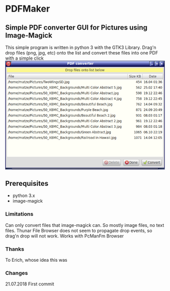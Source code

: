 # PDFMaker
## Simple PDF converter GUI for Pictures using Image-Magick

This simple program is written in python 3 with the GTK3 Library. Drag'n drop files (png, jpg, etc) onto the list and convert these files into one PDF with a simple click
![Screenshot](https://github.com/kanehekili/PDFMaker/blob/master/PDFMaker.png)

## Prerequisites
* python 3.x
* image-magick

### Limitations
Can only convert files that image-magick can. So mostly image files, no text files.
Thunar File Browser does not seem to propagate drop events, so drag'n drop will not work. Works with PcManFm Browser

### Thanks
To Erich, whose idea this was

### Changes
21.07.2018
First commit
